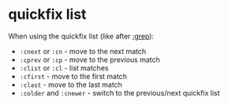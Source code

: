 # quickfix list

When using the quickfix list (like after [:grep](grep.md)):

- `:cnext` or `:cn` - move to the next match
- `:cprev` or `:cp` - move to the previous match
- `:clist` or `:cl` - list matches
- `:cfirst` - move to the first match
- `:clast` - move to the last match
- `:colder` and `:cnewer` - switch to the previous/next quickfix list

